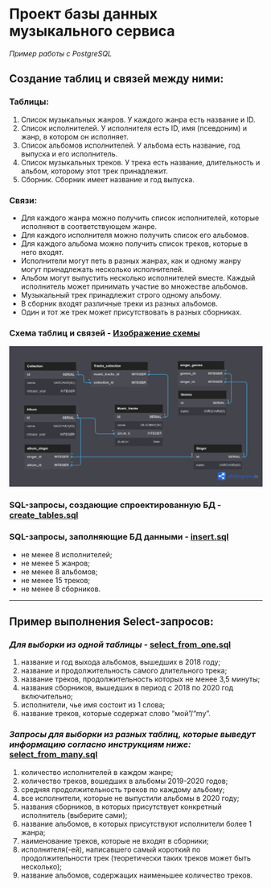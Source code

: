 # Проект базы данных музыкального сервиса
*Пример работы с PostgreSQL*

## Создание таблиц и связей между ними:
### Таблицы:

1. Список музыкальных жанров. У каждого жанра есть название и ID.
2. Список исполнителей. У исполнителя есть ID, имя (псевдоним) и жанр, в котором он исполняет.
3. Список альбомов исполнителей. У альбома есть название, год выпуска и его исполнитель.
4. Список музыкальных треков. У трека есть название, длительность и альбом, которому этот трек принадлежит.
5. Сборник. Сборник имеет название и год выпуска.

### Связи:

- Для каждого жанра можно получить список исполнителей, которые исполняют в соответствующем жанре.
- Для каждого исполнителя можно получить список его альбомов.
- Для каждого альбома можно получить список треков, которые в него входят.
- Исполнители могут петь в разных жанрах, как и одному жанру могут принадлежать несколько исполнителей.
- Альбом могут выпустить несколько исполнителей вместе. Каждый исполнитель может принимать участие во множестве альбомов.
- Музыкальный трек принадлежит строго одному альбому.
- В сборник входят различные треки из разных альбомов.
- Один и тот же трек может присутствовать в разных сборниках.


### Схема таблиц и связей - [Изображение схемы](table_relationship_schema.png)

![Схема таблиц и связей](Database.png)

### SQL-запросы, создающие спроектированную БД - [create_tables.sql](create_tables.sql)
### SQL-запросы, заполняющие БД данными - [insert.sql](insert.sql)
* не менее 8 исполнителей;
* не менее 5 жанров;
* не менее 8 альбомов;
* не менее 15 треков;
* не менее 8 сборников.

---

## Пример выполнения Select-запросов:
### *Для выборки из одной таблицы* - [select_from_one.sql](select_from_one.sql)
1. название и год выхода альбомов, вышедших в 2018 году;
2. название и продолжительность самого длительного трека;
3. название треков, продолжительность которых не менее 3,5 минуты;
4. названия сборников, вышедших в период с 2018 по 2020 год включительно;
5. исполнители, чье имя состоит из 1 слова;
6. название треков, которые содержат слово “мой”/“my”.


### *Запросы для выборки из разных таблиц, которые выведут информацию согласно инструкциям ниже:* [select_from_many.sql](select_from_many.sql)
1. количество исполнителей в каждом жанре;
2. количество треков, вошедших в альбомы 2019-2020 годов;
3. средняя продолжительность треков по каждому альбому;
4. все исполнители, которые не выпустили альбомы в 2020 году;
5. названия сборников, в которых присутствует конкретный исполнитель (выберите сами);
6. название альбомов, в которых присутствуют исполнители более 1 жанра;
7. наименование треков, которые не входят в сборники;
8. исполнителя(-ей), написавшего самый короткий по продолжительности трек (теоретически таких треков может быть несколько);
9. название альбомов, содержащих наименьшее количество треков.
